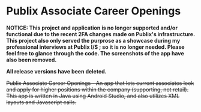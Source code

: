 # Publix Associate Career Openings

<font><b>NOTICE: This project and application is no longer supported and/or functional due to the recent 2FA changes made on Publix's infrastructure. This project also only served the purprose as a showcase during my professional interviews at Publix I/S ; so it is no longer needed. Please feel free to glance through the code. The screenshots of the app have also been removed.
  
  All release versions have been deleted.</b></font>


~~Publix Associate Career Openings - An app that lets current associates look and apply for higher positions within the company (supporting, not retail). This app is written in Java using Android Studio, and also utilizes XML layouts and Javascript calls.~~

